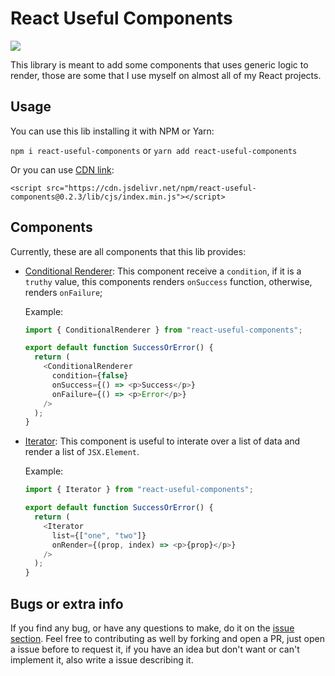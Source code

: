 # React Useful Components

[![](https://data.jsdelivr.com/v1/package/npm/react-useful-components/badge)](https://www.jsdelivr.com/package/npm/react-useful-components)

This library is meant to add some components that uses generic logic to render,
those are some that I use myself on almost all of my React projects.

## Usage

You can use this lib installing it with NPM or Yarn:

`npm i react-useful-components` or `yarn add react-useful-components`

Or you can use [CDN link](https://cdn.jsdelivr.net/npm/react-useful-components@0.2.3/lib/cjs/index.min.js):

`<script src="https://cdn.jsdelivr.net/npm/react-useful-components@0.2.3/lib/cjs/index.min.js"></script>`

## Components

Currently, these are all components that this lib provides:

- [Conditional Renderer](https://github.com/WilliamCSA04/React-Useful-Components/tree/master/src/components/ConditionalRenderer): This component receive a `condition`, if it is a `truthy` value,
  this components renders `onSuccess` function, otherwise, renders `onFailure`;

  Example:

  ```javascript
  import { ConditionalRenderer } from "react-useful-components";

  export default function SuccessOrError() {
    return (
      <ConditionalRenderer
        condition={false}
        onSuccess={() => <p>Success</p>}
        onFailure={() => <p>Error</p>}
      />
    );
  }
  ```

- [Iterator](https://github.com/WilliamCSA04/React-Useful-Components/tree/master/src/components/Iterator):
  This component is useful to interate over a list of data and render a list of `JSX.Element`.

  Example:

  ```javascript
  import { Iterator } from "react-useful-components";

  export default function SuccessOrError() {
    return (
      <Iterator
        list={["one", "two"]}
        onRender={(prop, index) => <p>{prop}</p>}
      />
    );
  }
  ```

## Bugs or extra info

If you find any bug, or have any questions to make, do it on the [issue section](https://github.com/WilliamCSA04/React-Useful-Components/issues). Feel free to contributing as well by forking and open a PR, just open a issue before to request it, if you have an idea but don't want or can't implement it, also write a issue describing it.
